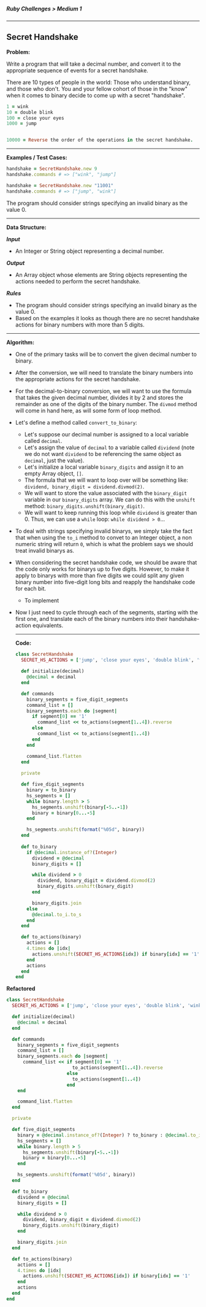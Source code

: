 ##### Ruby Challenges > Medium 1

---

## Secret Handshake

**Problem:**  

Write a program that will take a decimal number, and convert it to the appropriate sequence of events for a secret handshake.  

There are 10 types of people in the world: Those who understand binary, and those who don't. You and your fellow cohort of those in the "know" when it comes to binary decide to come up with a secret "handshake".  

```ruby
1 = wink
10 = double blink
100 = close your eyes
1000 = jump


10000 = Reverse the order of the operations in the secret handshake.
```

---

**Examples / Test Cases:**  

```ruby
handshake = SecretHandshake.new 9
handshake.commands # => ["wink", "jump"]

handshake = SecretHandshake.new "11001"
handshake.commands # => ["jump", "wink"]
```

The program should consider strings specifying an invalid binary as the value 0.

---

**Data Structure:**

**_Input_**

* An Integer or String object representing a decimal number.

**_Output_**

* An Array object whose elements are String objects representing the actions needed to perform the secret handshake.

**_Rules_**

* The program should consider strings specifying an invalid binary as the value 0.
* Based on the examples it looks as though there are no secret handshake actions for binary numbers with more than 5 digits.

---

**Algorithm:**  

* One of the primary tasks will be to convert the given decimal number to binary.
* After the conversion, we will need to translate the binary numbers into the appropriate actions for the secret handshake.
* For the decimal-to-binary conversion, we will want to use the formula that takes the given decimal number, divides it by 2 and stores the remainder as one of the digits of the binary number. The `divmod` method will come in hand here, as will some form of loop method.
* Let's define a method called `convert_to_binary`:
  * Let's suppose our decimal number is assigned to a local variable called `decimal`.
  * Let's assign the value of `decimal` to a variable called `dividend` (note we do not want `dividend` to be referencing the same object as `decimal`, just the value).
  * Let's initialize a local variable `binary_digits` and assign it to an empty Array object, `[]`.
  * The formula that we will want to loop over will be something like: `dividend, binary_digit = dividend.divmod(2)`.
  * We will want to store the value associated with the `binary_digit` variable in our `binary_digits` array. We can do this with the `unshift` method: `binary_digits.unshift(binary_digit)`.
  * We will want to keep running this loop while `dividend` is greater than 0. Thus, we can use a `while` loop: `while dividend > 0`...

* To deal with strings specifying invalid binarys, we simply take the fact that when using the `to_i` method to convet to an Integer object, a non numeric string will return `0`, which is what the problem says we should treat invalid binarys as.

* When considering the secret handshake code, we should be aware that the code only works for binarys up to five digits. However, to make it apply to binarys with more than five digits we could split any given binary number into five-digit long bits and reapply the handshake code for each bit.

  * To implement

* Now I just need to cycle through each of the segments, starting with the first one, and translate each of the binary numbers into their handshake-action equivalents.

  ----

  **Code:**

  ```ruby
  class SecretHandshake
    SECRET_HS_ACTIONS = ['jump', 'close your eyes', 'double blink', 'wink']  
    
    def initialize(decimal)
      @decimal = decimal
    end
  
    def commands
      binary_segments = five_digit_segments
      command_list = []
      binary_segments.each do |segment|
        if segment[0] == '1'
          command_list << to_actions(segment[1..4]).reverse
        else
          command_list << to_actions(segment[1..4])
        end
      end
  
      command_list.flatten
    end
    
    private
  
    def five_digit_segments
      binary = to_binary
      hs_segments = []
      while binary.length > 5
        hs_segments.unshift(binary[-5..-1])
        binary = binary[0...-5]
      end
  
      hs_segments.unshift(format("%05d", binary))
    end
    
    def to_binary
      if @decimal.instance_of?(Integer)
        dividend = @decimal
        binary_digits = []
  
        while dividend > 0
          dividend, binary_digit = dividend.divmod(2)
          binary_digits.unshift(binary_digit)
        end
  
        binary_digits.join
      else
        @decimal.to_i.to_s
      end
    end
  
    def to_actions(binary)
      actions = []
      4.times do |idx|
        actions.unshift(SECRET_HS_ACTIONS[idx]) if binary[idx] == '1'
      end
      actions
    end
  end
  ```

**Refactored**  

```ruby
class SecretHandshake
  SECRET_HS_ACTIONS = ['jump', 'close your eyes', 'double blink', 'wink'].freeze

  def initialize(decimal)
    @decimal = decimal
  end

  def commands
    binary_segments = five_digit_segments
    command_list = []
    binary_segments.each do |segment|
      command_list << if segment[0] == '1'
                        to_actions(segment[1..4]).reverse
                      else
                        to_actions(segment[1..4])
                      end
    end

    command_list.flatten
  end

  private

  def five_digit_segments
    binary = @decimal.instance_of?(Integer) ? to_binary : @decimal.to_i.to_s
    hs_segments = []
    while binary.length > 5
      hs_segments.unshift(binary[-5..-1])
      binary = binary[0...-5]
    end

    hs_segments.unshift(format('%05d', binary))
  end

  def to_binary
    dividend = @decimal
    binary_digits = []

    while dividend > 0
      dividend, binary_digit = dividend.divmod(2)
      binary_digits.unshift(binary_digit)
    end

    binary_digits.join
  end

  def to_actions(binary)
    actions = []
    4.times do |idx|
      actions.unshift(SECRET_HS_ACTIONS[idx]) if binary[idx] == '1'
    end
    actions
  end
end
```

